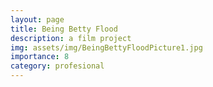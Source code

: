 ```yaml
---
layout: page
title: Being Betty Flood
description: a film project
img: assets/img/BeingBettyFloodPicture1.jpg
importance: 8
category: profesional
---
```

